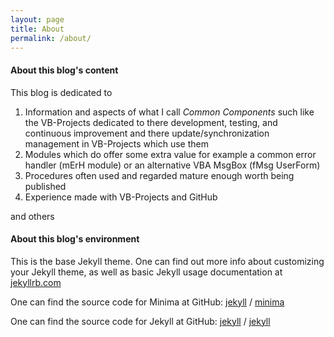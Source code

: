 ```yaml
---
layout: page
title: About
permalink: /about/
---
```


#### About this blog's content
This blog is dedicated to 
1. Information and aspects of what I call _Common Components_ such like the VB-Projects dedicated to there development, testing, and continuous improvement and there update/synchronization management in VB-Projects which use them
2. Modules which do offer some extra value for example a common error handler (mErH module) or an alternative VBA MsgBox (fMsg UserForm)
1. Procedures often used and regarded mature enough worth being published
1. Experience made with VB-Projects and GitHub

and others

#### About this blog's environment
This is the base Jekyll theme. One can find out more info about customizing your Jekyll theme, as well as basic Jekyll usage documentation at [jekyllrb.com](https://jekyllrb.com/)

One can find the source code for Minima at GitHub:
[jekyll][jekyll-organization] /
[minima](https://github.com/jekyll/minima)

One can find the source code for Jekyll at GitHub:
[jekyll][jekyll-organization] /
[jekyll](https://github.com/jekyll/jekyll)


[jekyll-organization]: https://github.com/jekyll